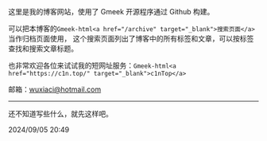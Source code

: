 这里是我的博客网站，使用了 Gmeek 开源程序通过 Github 构建。

可以把本博客的`Gmeek-html<a href="/archive" target="_blank">搜索页面</a>`当作归档页面使用，
这个搜索页面列出了博客中的所有标签和文章，可以按标签查找和搜索文章标题。

也非常欢迎各位来试试我的短网址服务：`Gmeek-html<a href="https://c1n.top/" target="_blank">c1nTop</a>`

邮箱：wuxiaci@hotmail.com

---

还不知道写些什么，就先这样吧。

2024/09/05 20:49
